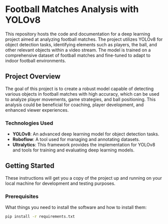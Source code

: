 # Football Matches Analysis with YOLOv8

This repository hosts the code and documentation for a deep learning project aimed at analyzing football matches. The project utilizes YOLOv8 for object detection tasks, identifying elements such as players, the ball, and other relevant objects within a video stream. The model is trained on a comprehensive dataset of football matches and fine-tuned to adapt to indoor football environments.

## Project Overview

The goal of this project is to create a robust model capable of detecting various objects in football matches with high accuracy, which can be used to analyze player movements, game strategies, and ball positioning. This analysis could be beneficial for coaching, player development, and enhanced viewer experiences.

### Technologies Used
- **YOLOv8**: An advanced deep learning model for object detection tasks.
- **Roboflow**: A tool used for managing and annotating datasets.
- **Ultralytics**: This framework provides the implementation for YOLOv8 and tools for training and evaluating deep learning models.

## Getting Started

These instructions will get you a copy of the project up and running on your local machine for development and testing purposes.

### Prerequisites

What things you need to install the software and how to install them:

```bash
pip install -r requirements.txt

